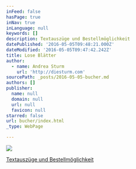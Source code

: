 ```yaml
---
inFeed: false
hasPage: true
inNav: true
inLanguage: null
keywords: []
description: Textauszüge und Bestellmöglichkeit
datePublished: '2016-05-05T09:48:21.000Z'
dateModified: '2016-05-05T09:47:42.242Z'
title: Lose Blätter
author:
  - name: Andrea Sturm
    url: 'http://diesturm.com'
sourcePath: _posts/2016-05-05-bucher.md
authors: []
publisher:
  name: null
  domain: null
  url: null
  favicon: null
starred: false
url: bucher/index.html
_type: WebPage

---
```

![](https://the-grid-user-content.s3-us-west-2.amazonaws.com/b1761ace-e291-4c8f-9299-65cc77632e3e.jpg)

[Textauszüge und Bestellmöglichkeit][0]

[0]: http://sturmpost.com/lose-blaetter-lyrik-kurzprosa/